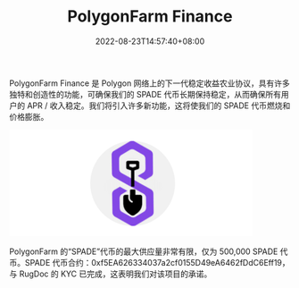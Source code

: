 ﻿---
title: "PolygonFarm Finance"
description: "PolygonFarm Finance 是 Polygon 网络上的下一代稳定收益农业协议。"
date: 2022-08-23T14:57:40+08:00
lastmod: 2022-08-23T14:57:40+08:00
draft: false
authors: ["Simon"]
featuredImage: "polygonfarm-finance.png"
tags: ["DeFi","PolygonFarm Finance"]
categories: ["nfts"]
nfts: ["DeFi"]
blockchain: "Polygon"
website: "https://polygonfarm.finance/"
twitter: "https://twitter.com/PolygonFarmFi"
discord: ""
telegram: "https://t.me/PolygonFarmFinance"
github: "https://github.com/PolygonFarmFinance"
youtube: ""
twitch: ""
facebook: ""
instagram: ""
reddit: ""
medium: ""
steam: ""
gitbook: ""
googleplay: ""
appstore: ""
status: "Live"
weight: 
lightgallery: true
toc: true
pinned: false
recommend: false
recommend1: false
---
PolygonFarm Finance 是 Polygon 网络上的下一代稳定收益农业协议，具有许多独特和创造性的功能，可确保我们的 SPADE 代币长期保持稳定，从而确保所有用户的 APR / 收入稳定。我们将引入许多新功能，这将使我们的 SPADE 代币燃烧和价格膨胀。‌

![配图](20220823153239.png)

PolygonFarm 的“SPADE”代币的最大供应量非常有限，仅为 500,000 SPADE 代币。SPADE 代币合约：0xf5EA626334037a2cf0155D49eA6462fDdC6Eff19，与 RugDoc 的 KYC 已完成，这表明我们对该项目的承诺。 
